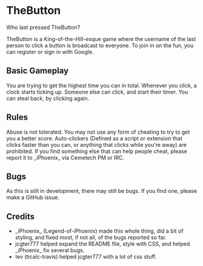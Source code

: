# TheButton
Who last pressed TheButton?

TheButton is a King-of-the-Hill-esque game where the username of the last person to click a button is broadcast to everyone. To join in on the fun, you can register or sign in with Google.

## Basic Gameplay
You are trying to get the highest time you can in total. Whenever you click, a clock starts ticking up. Someone else can click, and start their timer. You can steal back, by clicking again. 

## Rules
Abuse is not tolerated. You may not use any form of cheating to try to get you a better score. Auto-clickers (Defined as a script or extension that clicks faster than you can, or anything that clicks while you're away) are prohibited. If you find something else that can help people cheat, please report it to \_iPhoenix\_ via Cemetech PM or IRC. 

## Bugs
As this is still in development, there may still be bugs. If you find one, please make a GitHub issue.

## Credits
- \_iPhoenix\_ (Legend-of-iPhoenix) made this whole thing, did a bit of styling, and fixed most, if not all, of the bugs reported so far. 
- jcgter777 helped expand the README file, style with CSS, and helped \_iPhoenix\_ fix several bugs.
- tev (ticalc-travis) helped jcgter777 with a lot of css stuff. 
